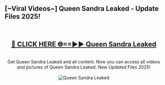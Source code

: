 <h2>[~Viral Videos~] Queen Sandra Leaked - Update Files 2025!</h2>
<br>
<div align="center">
<h2><a href="https://betterlinks.top/A2PfLJ" rel="nofollow">🔴 CLICK HERE 🌐==►► Queen Sandra Leaked</a></h2>
<br>
Get Queen Sandra Leaked and all content. Now you can access all videos and pictures of Queen Sandra Leaked. New Updated Files 2025!
<br>
<br>
<a href="https://betterlinks.top/A2PfLJ" rel="nofollow" data-target="animated-image.originalLink"><img src="https://i.ibb.co.com/WyWwxjT/player-gif2.gif" alt="Queen Sandra Leaked" style="max-width: 100%; display: inline-block;" data-target="animated-image.originalImage"></a>
</div>
<br>
